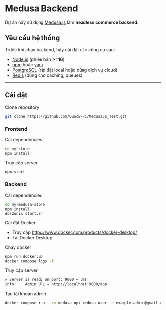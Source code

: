# Medusa Backend

Dự án này sử dụng [Medusa.js](https://docs.medusajs.com/) làm **headless commerce backend**.

## Yêu cầu hệ thống
Trước khi chạy backend, hãy cài đặt các công cụ sau:
- [Node.js](https://nodejs.org/) (phiên bản **>=16**)
- [npm](https://www.npmjs.com/) hoặc [yarn](https://yarnpkg.com/)
- [PostgreSQL](https://www.postgresql.org/) (cài đặt local hoặc dùng dịch vụ cloud)
- [Redis](https://redis.io/) (dùng cho caching, queues)

---

## Cài đặt

Clone repository
```bash
git clone https://github.com/QuocB-HC/MedusaJS_Test.git
```

### Frontend

Cài dependencies
```bash
cd my-store
npm install
```

Truy cập server
```bash
npm start
```

### Backend

Cài dependencies
```bash
cd my-medusa-store
npm install
dos2unix start.sh
```

Cài đặt Docker
- Truy cập https://www.docker.com/products/docker-desktop/
- Tải Docker Desktop

Chạy docker
```bash
npm run docker:up
docker compose logs -f
```

Truy cập server
```bash
✔ Server is ready on port: 9000 – 3ms
info:    Admin URL → http://localhost:9000/app
```

Tạo tài khoản admin
```bash
docker compose run --rm medusa npx medusa user -e example.admin@gmail.com -p 123456
```
